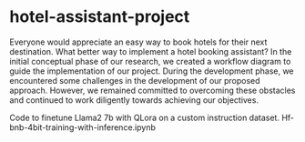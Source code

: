 # hotel-assistant-project

Everyone would appreciate an easy way to book hotels for their next destination. What better way to implement a hotel booking assistant? In the initial conceptual phase of our research, we created a workflow diagram to guide the implementation of our project. During the development phase, we encountered some challenges in the development of our proposed approach. However, we remained committed to overcoming these obstacles and continued to work diligently towards achieving our objectives.

Code to finetune Llama2 7b with QLora on a custom instruction dataset. Hf-bnb-4bit-training-with-inference.ipynb
